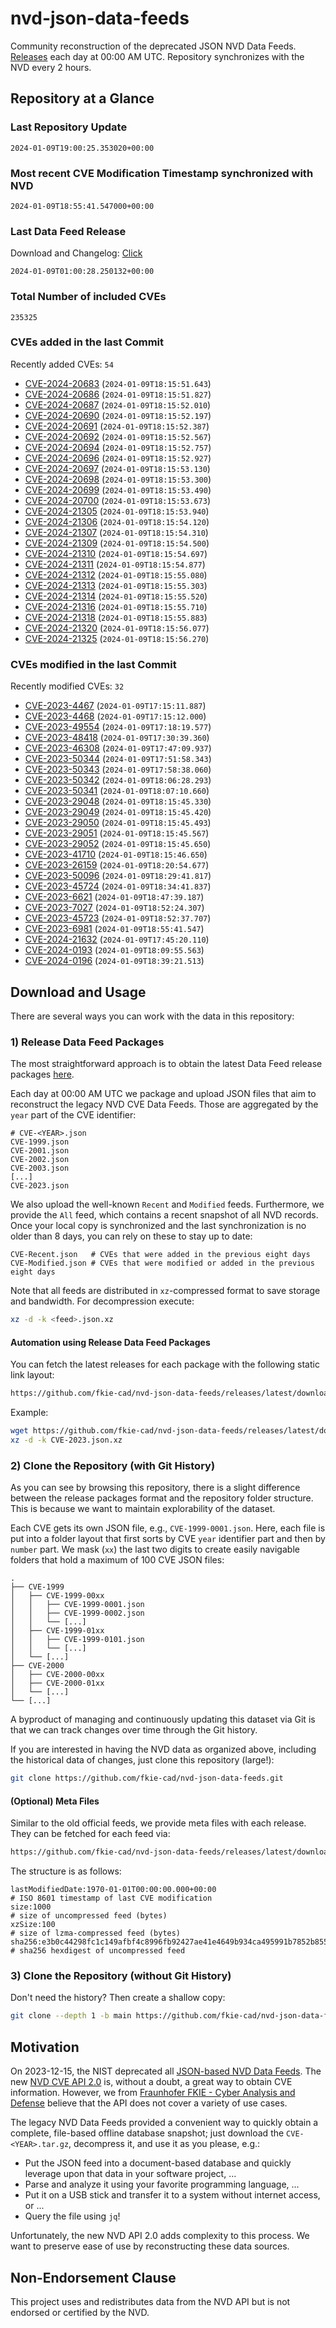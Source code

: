 # nvd-json-data-feeds

Community reconstruction of the deprecated JSON NVD Data Feeds. 
[Releases](https://github.com/fkie-cad/nvd-json-data-feeds/releases/latest) each day at 00:00 AM UTC.
Repository synchronizes with the NVD every 2 hours.

## Repository at a Glance

### Last Repository Update

```plain
2024-01-09T19:00:25.353020+00:00
```

### Most recent CVE Modification Timestamp synchronized with NVD

```plain
2024-01-09T18:55:41.547000+00:00
```

### Last Data Feed Release

Download and Changelog: [Click](https://github.com/fkie-cad/nvd-json-data-feeds/releases/latest)

```plain
2024-01-09T01:00:28.250132+00:00
```

### Total Number of included CVEs

```plain
235325
```

### CVEs added in the last Commit

Recently added CVEs: `54`

* [CVE-2024-20683](CVE-2024/CVE-2024-206xx/CVE-2024-20683.json) (`2024-01-09T18:15:51.643`)
* [CVE-2024-20686](CVE-2024/CVE-2024-206xx/CVE-2024-20686.json) (`2024-01-09T18:15:51.827`)
* [CVE-2024-20687](CVE-2024/CVE-2024-206xx/CVE-2024-20687.json) (`2024-01-09T18:15:52.010`)
* [CVE-2024-20690](CVE-2024/CVE-2024-206xx/CVE-2024-20690.json) (`2024-01-09T18:15:52.197`)
* [CVE-2024-20691](CVE-2024/CVE-2024-206xx/CVE-2024-20691.json) (`2024-01-09T18:15:52.387`)
* [CVE-2024-20692](CVE-2024/CVE-2024-206xx/CVE-2024-20692.json) (`2024-01-09T18:15:52.567`)
* [CVE-2024-20694](CVE-2024/CVE-2024-206xx/CVE-2024-20694.json) (`2024-01-09T18:15:52.757`)
* [CVE-2024-20696](CVE-2024/CVE-2024-206xx/CVE-2024-20696.json) (`2024-01-09T18:15:52.927`)
* [CVE-2024-20697](CVE-2024/CVE-2024-206xx/CVE-2024-20697.json) (`2024-01-09T18:15:53.130`)
* [CVE-2024-20698](CVE-2024/CVE-2024-206xx/CVE-2024-20698.json) (`2024-01-09T18:15:53.300`)
* [CVE-2024-20699](CVE-2024/CVE-2024-206xx/CVE-2024-20699.json) (`2024-01-09T18:15:53.490`)
* [CVE-2024-20700](CVE-2024/CVE-2024-207xx/CVE-2024-20700.json) (`2024-01-09T18:15:53.673`)
* [CVE-2024-21305](CVE-2024/CVE-2024-213xx/CVE-2024-21305.json) (`2024-01-09T18:15:53.940`)
* [CVE-2024-21306](CVE-2024/CVE-2024-213xx/CVE-2024-21306.json) (`2024-01-09T18:15:54.120`)
* [CVE-2024-21307](CVE-2024/CVE-2024-213xx/CVE-2024-21307.json) (`2024-01-09T18:15:54.310`)
* [CVE-2024-21309](CVE-2024/CVE-2024-213xx/CVE-2024-21309.json) (`2024-01-09T18:15:54.500`)
* [CVE-2024-21310](CVE-2024/CVE-2024-213xx/CVE-2024-21310.json) (`2024-01-09T18:15:54.697`)
* [CVE-2024-21311](CVE-2024/CVE-2024-213xx/CVE-2024-21311.json) (`2024-01-09T18:15:54.877`)
* [CVE-2024-21312](CVE-2024/CVE-2024-213xx/CVE-2024-21312.json) (`2024-01-09T18:15:55.080`)
* [CVE-2024-21313](CVE-2024/CVE-2024-213xx/CVE-2024-21313.json) (`2024-01-09T18:15:55.303`)
* [CVE-2024-21314](CVE-2024/CVE-2024-213xx/CVE-2024-21314.json) (`2024-01-09T18:15:55.520`)
* [CVE-2024-21316](CVE-2024/CVE-2024-213xx/CVE-2024-21316.json) (`2024-01-09T18:15:55.710`)
* [CVE-2024-21318](CVE-2024/CVE-2024-213xx/CVE-2024-21318.json) (`2024-01-09T18:15:55.883`)
* [CVE-2024-21320](CVE-2024/CVE-2024-213xx/CVE-2024-21320.json) (`2024-01-09T18:15:56.077`)
* [CVE-2024-21325](CVE-2024/CVE-2024-213xx/CVE-2024-21325.json) (`2024-01-09T18:15:56.270`)


### CVEs modified in the last Commit

Recently modified CVEs: `32`

* [CVE-2023-4467](CVE-2023/CVE-2023-44xx/CVE-2023-4467.json) (`2024-01-09T17:15:11.887`)
* [CVE-2023-4468](CVE-2023/CVE-2023-44xx/CVE-2023-4468.json) (`2024-01-09T17:15:12.000`)
* [CVE-2023-49554](CVE-2023/CVE-2023-495xx/CVE-2023-49554.json) (`2024-01-09T17:18:19.577`)
* [CVE-2023-48418](CVE-2023/CVE-2023-484xx/CVE-2023-48418.json) (`2024-01-09T17:30:39.360`)
* [CVE-2023-46308](CVE-2023/CVE-2023-463xx/CVE-2023-46308.json) (`2024-01-09T17:47:09.937`)
* [CVE-2023-50344](CVE-2023/CVE-2023-503xx/CVE-2023-50344.json) (`2024-01-09T17:51:58.343`)
* [CVE-2023-50343](CVE-2023/CVE-2023-503xx/CVE-2023-50343.json) (`2024-01-09T17:58:38.060`)
* [CVE-2023-50342](CVE-2023/CVE-2023-503xx/CVE-2023-50342.json) (`2024-01-09T18:06:28.293`)
* [CVE-2023-50341](CVE-2023/CVE-2023-503xx/CVE-2023-50341.json) (`2024-01-09T18:07:10.660`)
* [CVE-2023-29048](CVE-2023/CVE-2023-290xx/CVE-2023-29048.json) (`2024-01-09T18:15:45.330`)
* [CVE-2023-29049](CVE-2023/CVE-2023-290xx/CVE-2023-29049.json) (`2024-01-09T18:15:45.420`)
* [CVE-2023-29050](CVE-2023/CVE-2023-290xx/CVE-2023-29050.json) (`2024-01-09T18:15:45.493`)
* [CVE-2023-29051](CVE-2023/CVE-2023-290xx/CVE-2023-29051.json) (`2024-01-09T18:15:45.567`)
* [CVE-2023-29052](CVE-2023/CVE-2023-290xx/CVE-2023-29052.json) (`2024-01-09T18:15:45.650`)
* [CVE-2023-41710](CVE-2023/CVE-2023-417xx/CVE-2023-41710.json) (`2024-01-09T18:15:46.650`)
* [CVE-2023-26159](CVE-2023/CVE-2023-261xx/CVE-2023-26159.json) (`2024-01-09T18:20:54.677`)
* [CVE-2023-50096](CVE-2023/CVE-2023-500xx/CVE-2023-50096.json) (`2024-01-09T18:29:41.817`)
* [CVE-2023-45724](CVE-2023/CVE-2023-457xx/CVE-2023-45724.json) (`2024-01-09T18:34:41.837`)
* [CVE-2023-6621](CVE-2023/CVE-2023-66xx/CVE-2023-6621.json) (`2024-01-09T18:47:39.187`)
* [CVE-2023-7027](CVE-2023/CVE-2023-70xx/CVE-2023-7027.json) (`2024-01-09T18:52:24.307`)
* [CVE-2023-45723](CVE-2023/CVE-2023-457xx/CVE-2023-45723.json) (`2024-01-09T18:52:37.707`)
* [CVE-2023-6981](CVE-2023/CVE-2023-69xx/CVE-2023-6981.json) (`2024-01-09T18:55:41.547`)
* [CVE-2024-21632](CVE-2024/CVE-2024-216xx/CVE-2024-21632.json) (`2024-01-09T17:45:20.110`)
* [CVE-2024-0193](CVE-2024/CVE-2024-01xx/CVE-2024-0193.json) (`2024-01-09T18:09:55.563`)
* [CVE-2024-0196](CVE-2024/CVE-2024-01xx/CVE-2024-0196.json) (`2024-01-09T18:39:21.513`)


## Download and Usage

There are several ways you can work with the data in this repository:

### 1) Release Data Feed Packages

The most straightforward approach is to obtain the latest Data Feed release packages [here](https://github.com/fkie-cad/nvd-json-data-feeds/releases/latest).

Each day at 00:00 AM UTC we package and upload JSON files that aim to reconstruct the legacy NVD CVE Data Feeds.
Those are aggregated by the `year` part of the CVE identifier:

```
# CVE-<YEAR>.json
CVE-1999.json
CVE-2001.json
CVE-2002.json
CVE-2003.json
[...]
CVE-2023.json
```

We also upload the well-known `Recent` and `Modified` feeds.
Furthermore, we provide the `All` feed, which contains a recent snapshot of all NVD records.
Once your local copy is synchronized and the last synchronization is no older than 8 days, you can rely on these to stay up to date:

```plain
CVE-Recent.json   # CVEs that were added in the previous eight days
CVE-Modified.json # CVEs that were modified or added in the previous eight days
```

Note that all feeds are distributed in `xz`-compressed format to save storage and bandwidth.
For decompression execute:

```sh
xz -d -k <feed>.json.xz
```


#### Automation using Release Data Feed Packages

You can fetch the latest releases for each package with the following static link layout:

```sh
https://github.com/fkie-cad/nvd-json-data-feeds/releases/latest/download/CVE-<YEAR>.json.xz
```

Example:

```sh
wget https://github.com/fkie-cad/nvd-json-data-feeds/releases/latest/download/CVE-2023.json.xz
xz -d -k CVE-2023.json.xz
```



### 2) Clone the Repository (with Git History)

As you can see by browsing this repository, there is a slight difference between the release packages format and the repository folder structure.
This is because we want to maintain explorability of the dataset.

Each CVE gets its own JSON file, e.g., `CVE-1999-0001.json`.
Here, each file is put into a folder layout that first sorts by CVE `year` identifier part and then by `number` part.
We mask (`xx`) the last two digits to create easily navigable folders that hold a maximum of 100 CVE JSON files:

```plain
.
├── CVE-1999
│   ├── CVE-1999-00xx
│   │   ├── CVE-1999-0001.json
│   │   ├── CVE-1999-0002.json
│   │   └── [...]
│   ├── CVE-1999-01xx
│   │   ├── CVE-1999-0101.json
│   │   └── [...]
│   └── [...]
├── CVE-2000
│   ├── CVE-2000-00xx
│   ├── CVE-2000-01xx
│   └── [...]
└── [...]
```

A byproduct of managing and continuously updating this dataset via Git is that we can track changes over time through the Git history.

If you are interested in having the NVD data as organized above, including the historical data of changes, just clone this repository (large!):

```sh
git clone https://github.com/fkie-cad/nvd-json-data-feeds.git
```

#### (Optional) Meta Files

Similar to the old official feeds, we provide meta files with each release. They can be fetched for each feed via:

```sh
https://github.com/fkie-cad/nvd-json-data-feeds/releases/latest/download/CVE-<YEAR>.meta
```

The structure is as follows:

```plain
lastModifiedDate:1970-01-01T00:00:00.000+00:00                          # ISO 8601 timestamp of last CVE modification
size:1000                                                               # size of uncompressed feed (bytes)
xzSize:100                                                              # size of lzma-compressed feed (bytes)
sha256:e3b0c44298fc1c149afbf4c8996fb92427ae41e4649b934ca495991b7852b855 # sha256 hexdigest of uncompressed feed
```


### 3) Clone the Repository (without Git History)

Don't need the history? Then create a shallow copy:

```sh
git clone --depth 1 -b main https://github.com/fkie-cad/nvd-json-data-feeds.git
```

## Motivation

On 2023-12-15, the NIST deprecated all [JSON-based NVD Data Feeds](https://nvd.nist.gov/vuln/data-feeds#divRetirementBanner-1).
The new [NVD CVE API 2.0](https://nvd.nist.gov/developers/vulnerabilities) is, without a doubt, a great way to obtain CVE information.
However, we from [Fraunhofer FKIE - Cyber Analysis and Defense](https://www.fkie.fraunhofer.de/en/departments/cad.html) believe that the API does not cover a variety of use cases.

The legacy NVD Data Feeds provided a convenient way to quickly obtain a complete, file-based offline database snapshot; just download the `CVE-<YEAR>.tar.gz`, decompress it, and use it as you please, e.g.:

* Put the JSON feed into a document-based database and quickly leverage upon that data in your software project, ...
* Parse and analyze it using your favorite programming language, ...
* Put it on a USB stick and transfer it to a system without internet access, or ...
* Query the file using `jq`!

Unfortunately, the new NVD API 2.0 adds complexity to this process.
We want to preserve ease of use by reconstructing these data sources.

## Non-Endorsement Clause

This project uses and redistributes data from the NVD API but is not endorsed or certified by the NVD.